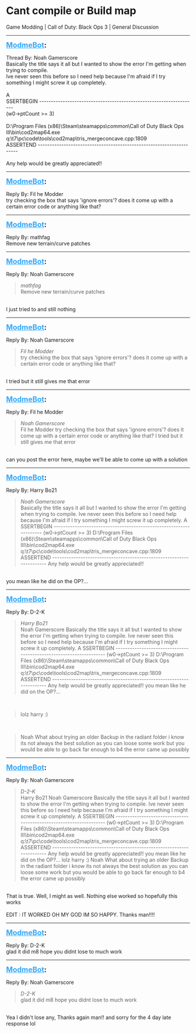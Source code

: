 # Cant compile or Build map
Game Modding | Call of Duty: Black Ops 3 | General Discussion

---
<strong style="font-size: 1.4em;"><span style="text-decoration: underline;text-decoration-color: #34a7f9;"><span style="color:#34a7f9;">ModmeBot</span></span>:</strong>

<p>Thread By: Noah Gamerscore<br />Basically the title says it all but I wanted to show the error I&#39;m getting when trying to compile.<br />Ive never seen this before so I need help because I&#39;m afraid if I try something I might screw it up completely.<br /> <br />A<br />SSERTBEGIN -------------------------------------------------------------------<br />(w0-&gt;ptCount &gt;= 3)<br /> <br />D:\Program Files (x86)\Steam\steamapps\common\Call of Duty Black Ops III\bin\cod2map64.exe<br />q:\t7\pc\code\tools\cod2map\tris_mergeconcave.cpp:1809<br />ASSERTEND ---------------------------------------------------------------------<br /> <br />Any help would be greatly appreciated!!</p>

---
<strong style="font-size: 1.4em;"><span style="text-decoration: underline;text-decoration-color: #34a7f9;"><span style="color:#34a7f9;">ModmeBot</span></span>:</strong>

<p>Reply By: Fil he Modder<br />try checking the box that says &#39;ignore errors&#39;? does it come up with a certain error code or anything like that?</p>

---
<strong style="font-size: 1.4em;"><span style="text-decoration: underline;text-decoration-color: #34a7f9;"><span style="color:#34a7f9;">ModmeBot</span></span>:</strong>

<p>Reply By: mathfag<br />Remove new terrain/curve patches</p>

---
<strong style="font-size: 1.4em;"><span style="text-decoration: underline;text-decoration-color: #34a7f9;"><span style="color:#34a7f9;">ModmeBot</span></span>:</strong>

<p>Reply By: Noah Gamerscore<br /><blockquote><em>mathfag</em><br />Remove new terrain/curve patches</blockquote><br /> I just tried to and still nothing</p>

---
<strong style="font-size: 1.4em;"><span style="text-decoration: underline;text-decoration-color: #34a7f9;"><span style="color:#34a7f9;">ModmeBot</span></span>:</strong>

<p>Reply By: Noah Gamerscore<br /><blockquote><em>Fil he Modder</em><br />try checking the box that says &#39;ignore errors&#39;? does it come up with a certain error code or anything like that?</blockquote><br /> I tried but it still gives me that error</p>

---
<strong style="font-size: 1.4em;"><span style="text-decoration: underline;text-decoration-color: #34a7f9;"><span style="color:#34a7f9;">ModmeBot</span></span>:</strong>

<p>Reply By: Fil he Modder<br /><blockquote><em>Noah Gamerscore</em><br />Fil he Modder try checking the box that says &#39;ignore errors&#39;? does it come up with a certain error code or anything like that?  I tried but it still gives me that error</blockquote><br /> can you post the error here, maybe we&#39;ll be able to come up with a solution</p>

---
<strong style="font-size: 1.4em;"><span style="text-decoration: underline;text-decoration-color: #34a7f9;"><span style="color:#34a7f9;">ModmeBot</span></span>:</strong>

<p>Reply By: Harry Bo21<br /><blockquote><em>Noah Gamerscore</em><br />Basically the title says it all but I wanted to show the error I&#39;m getting when trying to compile. Ive never seen this before so I need help because I&#39;m afraid if I try something I might screw it up completely.   A SSERTBEGIN ------------------------------------------------------------------- (w0-&gt;ptCount &gt;= 3)   D:\Program Files (x86)\Steam\steamapps\common\Call of Duty Black Ops III\bin\cod2map64.exe q:\t7\pc\code\tools\cod2map\tris_mergeconcave.cpp:1809 ASSERTEND ---------------------------------------------------------------------   Any help would be greatly appreciated!!</blockquote><br /> you mean like he did on the OP?...</p>

---
<strong style="font-size: 1.4em;"><span style="text-decoration: underline;text-decoration-color: #34a7f9;"><span style="color:#34a7f9;">ModmeBot</span></span>:</strong>

<p>Reply By: D-2-K<br /><blockquote><em>Harry Bo21</em><br />Noah Gamerscore Basically the title says it all but I wanted to show the error I&#39;m getting when trying to compile. Ive never seen this before so I need help because I&#39;m afraid if I try something I might screw it up completely.   A SSERTBEGIN ------------------------------------------------------------------- (w0-&gt;ptCount &gt;= 3)   D:\Program Files (x86)\Steam\steamapps\common\Call of Duty Black Ops III\bin\cod2map64.exe q:\t7\pc\code\tools\cod2map\tris_mergeconcave.cpp:1809 ASSERTEND ---------------------------------------------------------------------   Any help would be greatly appreciated!!  you mean like he did on the OP?...</blockquote><br /><blockquote>lolz harry :) </blockquote><br /><blockquote>Noah What about trying an older Backup in the radiant folder i know its not always the best solution as you can loose some work but you would be able to go back far enough to b4 the error came up possibly </blockquote></p>

---
<strong style="font-size: 1.4em;"><span style="text-decoration: underline;text-decoration-color: #34a7f9;"><span style="color:#34a7f9;">ModmeBot</span></span>:</strong>

<p>Reply By: Noah Gamerscore<br /><blockquote><em>D-2-K</em><br />Harry Bo21 Noah Gamerscore Basically the title says it all but I wanted to show the error I&#39;m getting when trying to compile. Ive never seen this before so I need help because I&#39;m afraid if I try something I might screw it up completely.   A SSERTBEGIN ------------------------------------------------------------------- (w0-&gt;ptCount &gt;= 3)   D:\Program Files (x86)\Steam\steamapps\common\Call of Duty Black Ops III\bin\cod2map64.exe q:\t7\pc\code\tools\cod2map\tris_mergeconcave.cpp:1809 ASSERTEND ---------------------------------------------------------------------   Any help would be greatly appreciated!!  you mean like he did on the OP?... lolz harry :)  Noah What about trying an older Backup in the radiant folder i know its not always the best solution as you can loose some work but you would be able to go back far enough to b4 the error came up possibly   </blockquote><br /> That is true. Well, I might as well. Nothing else worked so hopefully this works<br /> <br />EDIT : IT WORKED OH MY GOD IM SO HAPPY. Thanks man!!!!</p>

---
<strong style="font-size: 1.4em;"><span style="text-decoration: underline;text-decoration-color: #34a7f9;"><span style="color:#34a7f9;">ModmeBot</span></span>:</strong>

<p>Reply By: D-2-K<br />glad it did m8 hope you didnt lose to much work</p>

---
<strong style="font-size: 1.4em;"><span style="text-decoration: underline;text-decoration-color: #34a7f9;"><span style="color:#34a7f9;">ModmeBot</span></span>:</strong>

<p>Reply By: Noah Gamerscore<br /><blockquote><em>D-2-K</em><br />glad it did m8 hope you didnt lose to much work</blockquote><br /> Yea I didn&#39;t lose any, Thanks again man!! and sorry for the 4 day late response lol</p>
